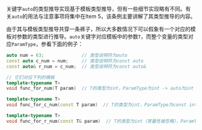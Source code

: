 
关键字`auto`的类型推导实现基于模板类型推导，但有一些细节实现略有不同。有关`auto`的用法与注意事项将集中在Item 5，该条例主要讲解了其类型推导的内容。

由于其与模板类型推导共穿一条裤子，所以大多数情况下可以假象有一个对应的模板对参数的类型进行推导。`auto`关键字对应模板中的参数`T`，而整个变量的类型对应`ParamType`，参看下面的例子：

```C++
auto num = 63;              // 类型说明符为auto
const auto c_num = num;     // 类型说明符为const auto
const auto& r_num = c_num;  // 类型说明符为const auto&

// 它们对应下列的模板
template<typename T>
void func_for_num(T param)  // T的类型为int，ParamType为int -> auto为int

template<typename T>
void func_for_c_num(const T param)  // T的类型为int，ParamType为const int -> const auto为const int

template<typename T>
void func_for_r_num(const T& param)  // T的类型为int（常量性被忽略），ParamType为const int& -> const auto&为const int&
```

